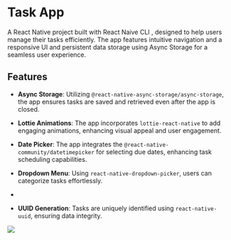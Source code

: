 <h1>Task App</h1>

<p>A React Native project built with React Naive CLI , designed to help users manage their tasks efficiently. The app features intuitive navigation and a responsive UI  and persistent data storage using Async Storage for a seamless user experience.</p>

<h2>Features</h2>

<list>

- **Async Storage**: Utilizing `@react-native-async-storage/async-storage`, the app ensures tasks are saved and retrieved even after the app is closed.

- **Lottie Animations**: The app incorporates `lottie-react-native` to add engaging animations, enhancing visual appeal and user engagement.

- **Date Picker**: The app integrates the `@react-native-community/datetimepicker` for selecting due dates, enhancing task scheduling capabilities.

- **Dropdown Menu**: Using `react-native-dropdown-picker`, users can categorize tasks effortlessly.

-

- **UUID Generation**: Tasks are uniquely identified using `react-native-uuid`, ensuring data integrity.

</list>

![](image.gif)
